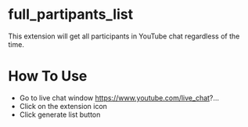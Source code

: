 # full_partipants_list
This extension will get all participants in YouTube chat regardless of the time.

# How To Use
- Go to live chat window https://www.youtube.com/live_chat?...
- Click on the extension icon
- Click generate list button
